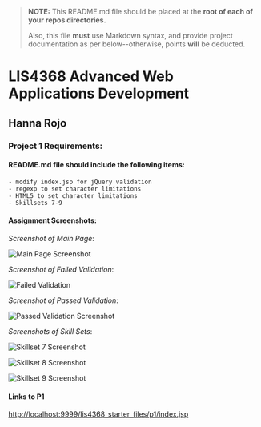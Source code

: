 > **NOTE:** This README.md file should be placed at the **root of each of your repos directories.**
>
>Also, this file **must** use Markdown syntax, and provide project documentation as per below--otherwise, points **will** be deducted.
>

# LIS4368 Advanced Web Applications Development

## Hanna Rojo

### Project 1 Requirements:

#### README.md file should include the following items:

    - modify index.jsp for jQuery validation
    - regexp to set character limitations
    - HTML5 to set character limitations
    - Skillsets 7-9

>

#### Assignment Screenshots:

*Screenshot of Main Page*:

![Main Page Screenshot](https://bitbucket.org/hsr21a726/lis4368/raw/d4eb50390261d6439e3475d4aa4114e254cb5f33/P1/mainPage.png)

*Screenshot of Failed Validation*:

![Failed Validation](https://bitbucket.org/hsr21a726/lis4368/raw/d4eb50390261d6439e3475d4aa4114e254cb5f33/P1/failedValidation.png)

*Screenshot of Passed Validation*:

![Passed Validation Screenshot](https://bitbucket.org/hsr21a726/lis4368/raw/d4eb50390261d6439e3475d4aa4114e254cb5f33/P1/passedValidation.png)

*Screenshots of Skill Sets*:

![Skillset 7 Screenshot](https://bitbucket.org/hsr21a726/lis4368/raw/master/A2/a21.png)

![Skillset 8 Screenshot](https://bitbucket.org/hsr21a726/lis4368/raw/master/A2/a22.png)

![Skillset 9 Screenshot](https://bitbucket.org/hsr21a726/lis4368/raw/master/A2/a22.png)



#### Links to P1

[http://localhost:9999/lis4368_starter_files/p1/index.jsp](http://localhost:9999/lis4368_starter_files/p1/index.jsp)



